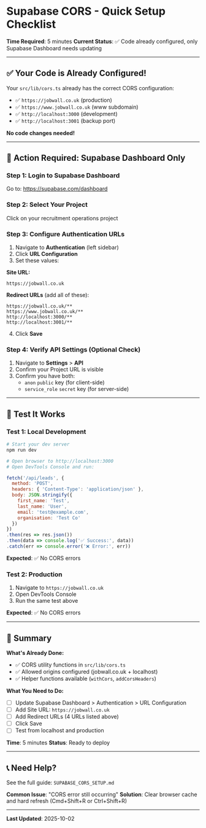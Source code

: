 # Supabase CORS - Quick Setup Checklist

**Time Required**: 5 minutes
**Current Status**: ✅ Code already configured, only Supabase Dashboard needs updating

---

## ✅ Your Code is Already Configured!

Your `src/lib/cors.ts` already has the correct CORS configuration:
- ✅ `https://jobwall.co.uk` (production)
- ✅ `https://www.jobwall.co.uk` (www subdomain)
- ✅ `http://localhost:3000` (development)
- ✅ `http://localhost:3001` (backup port)

**No code changes needed!**

---

## 🚀 Action Required: Supabase Dashboard Only

### Step 1: Login to Supabase Dashboard
Go to: https://supabase.com/dashboard

### Step 2: Select Your Project
Click on your recruitment operations project

### Step 3: Configure Authentication URLs
1. Navigate to **Authentication** (left sidebar)
2. Click **URL Configuration**
3. Set these values:

**Site URL:**
```
https://jobwall.co.uk
```

**Redirect URLs** (add all of these):
```
https://jobwall.co.uk/**
https://www.jobwall.co.uk/**
http://localhost:3000/**
http://localhost:3001/**
```

4. Click **Save**

### Step 4: Verify API Settings (Optional Check)
1. Navigate to **Settings** > **API**
2. Confirm your Project URL is visible
3. Confirm you have both:
   - `anon` `public` key (for client-side)
   - `service_role` `secret` key (for server-side)

---

## 🧪 Test It Works

### Test 1: Local Development
```bash
# Start your dev server
npm run dev

# Open browser to http://localhost:3000
# Open DevTools Console and run:
```

```javascript
fetch('/api/leads', {
  method: 'POST',
  headers: { 'Content-Type': 'application/json' },
  body: JSON.stringify({
    first_name: 'Test',
    last_name: 'User',
    email: 'test@example.com',
    organisation: 'Test Co'
  })
})
.then(res => res.json())
.then(data => console.log('✅ Success:', data))
.catch(err => console.error('❌ Error:', err))
```

**Expected**: ✅ No CORS errors

### Test 2: Production
1. Navigate to `https://jobwall.co.uk`
2. Open DevTools Console
3. Run the same test above

**Expected**: ✅ No CORS errors

---

## 📝 Summary

**What's Already Done:**
- ✅ CORS utility functions in `src/lib/cors.ts`
- ✅ Allowed origins configured (jobwall.co.uk + localhost)
- ✅ Helper functions available (`withCors`, `addCorsHeaders`)

**What You Need to Do:**
- [ ] Update Supabase Dashboard > Authentication > URL Configuration
- [ ] Add Site URL: `https://jobwall.co.uk`
- [ ] Add Redirect URLs (4 URLs listed above)
- [ ] Click Save
- [ ] Test from localhost and production

**Time**: 5 minutes
**Status**: Ready to deploy

---

## 📞 Need Help?

See the full guide: `SUPABASE_CORS_SETUP.md`

**Common Issue**: "CORS error still occurring"
**Solution**: Clear browser cache and hard refresh (Cmd+Shift+R or Ctrl+Shift+R)

---

**Last Updated**: 2025-10-02
